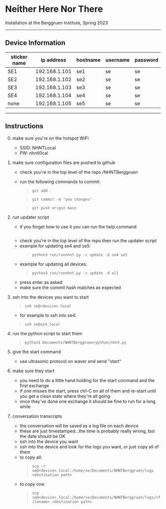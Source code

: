 # Neither Here Nor There

Installation at the Berggruen Institute, Spring 2023 


----

## Device Information

| sticker name | ip address | hostname | username | password |
|--------------|------------|----------|----------|----------| 
| SE1  |  192.168.1.101	| se1 | se | se |
| SE2  |  192.168.1.102	| se2 | se | se |
| SE3  |  192.168.1.103	| se3 | se | se |
| SE4  |  192.168.1.104	| se4 | se | se |
| none |  192.168.1.105	| se5 | se | se |


----

## Instructions

0. make sure you're on the hotspot WiFi
    - SSID: NHNTLocal
    - PW: nhntl0cal

1. make sure configuration files are pushed to github
    - check you're in the top level of the repo <your path>/NHNTBerggruen
    - run the following commands to commit:
        > ```git add .```

        > ```git commit -m "you changes"```

        > ```git push origin main```



2. run updater script
    - if you forget how to use it you can run the help command
        > ```python3 run/runnhnt.py --help
    - check you're in the top level of the repo then run the updater script
    - example for updating se4 and se5:
        > ```python3 run/runnhnt.py -c update -d se4 se5```
    - example for updating all devices:
        > ```python3 run/runnhnt.py -c update -d all```
    - press enter as asked
    - make sure the commit hash matches as expected 

3. ssh into the devices you want to start
    > ```ssh se@<device>.local```
    - for example to ssh into se4:
    > ```ssh se@se4.local```
    
4. run the python script to start them
    > ```python3 Documents/NHNTBerggruen/python/nhnt.py```

5. give the start command
    - use ultrasonic protocol on waver and send "start"

6. make sure they start
    - you need to do a little hand holding for the start command and the first exchange
    - if one misses the start, press ctrl-C on all of them and re-start until you get a clean state where they're all going
    - once they've done one exchange it should be fine to run for a long while

7. conversation transcripts
    - the conversation will be saved as a log file on each device
    - these are just timestamped...the time is probably really wrong, but the date should be OK
    - ssh into the device you want
    - ssh into the device and look for the logs you want, or just copy all of them
    - to copy all: 
        >```scp -r se@<device>.local:/home/se/Documents/NHNTBerggruen/logs <destination path>```
    - to copy one: 
        >```scp se@<device>.local:/home/se/Documents/NHNTBerggruen/logs/<filename> <destination path>```
 